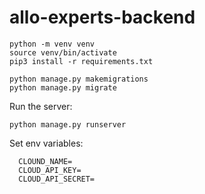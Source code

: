 # allo-experts-backend

```
python -m venv venv
source venv/bin/activate
pip3 install -r requirements.txt

python manage.py makemigrations
python manage.py migrate
```

Run the server:
```
python manage.py runserver
```

Set env variables:
```
  CLOUND_NAME=
  CLOUD_API_KEY=
  CLOUD_API_SECRET=
```